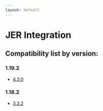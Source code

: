 ```yaml
---
layout: default
---
```


# JER Integration

## Compatibility list by version:

### 1.19.2
+ [4.3.0](/jer-integration/version/4.3.0)

### 1.18.2
+ [3.3.2](/jer-integration/version/3.3.2)
